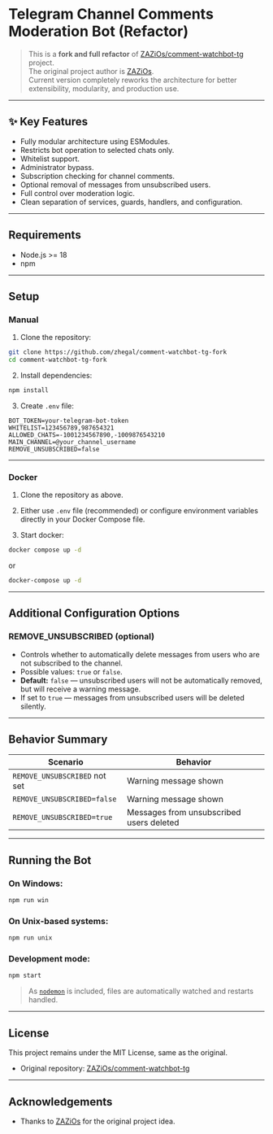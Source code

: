 # Telegram Channel Comments Moderation Bot (Refactor)

> This is a **fork and full refactor** of [ZAZiOs/comment-watchbot-tg](https://github.com/ZAZiOs/comment-watchbot-tg) project.  
> The original project author is [ZAZiOs](https://github.com/ZAZiOs).  
> Current version completely reworks the architecture for better extensibility, modularity, and production use.

---

## ✨ Key Features

- Fully modular architecture using ESModules.
- Restricts bot operation to selected chats only.
- Whitelist support.
- Administrator bypass.
- Subscription checking for channel comments.
- Optional removal of messages from unsubscribed users.
- Full control over moderation logic.
- Clean separation of services, guards, handlers, and configuration.

---

## Requirements

- Node.js >= 18
- npm

---

## Setup

### Manual

1. Clone the repository:

```bash
git clone https://github.com/zhegal/comment-watchbot-tg-fork
cd comment-watchbot-tg-fork
```

2. Install dependencies:

```bash
npm install
```

3. Create `.env` file:

```env
BOT_TOKEN=your-telegram-bot-token
WHITELIST=123456789,987654321
ALLOWED_CHATS=-1001234567890,-1009876543210
MAIN_CHANNEL=@your_channel_username
REMOVE_UNSUBSCRIBED=false
```

---

### Docker

1. Clone the repository as above.

2. Either use `.env` file (recommended) or configure environment variables directly in your Docker Compose file.

3. Start docker:

```bash
docker compose up -d
```

or

```bash
docker-compose up -d
```

---

## Additional Configuration Options

### REMOVE_UNSUBSCRIBED (optional)

- Controls whether to automatically delete messages from users who are not subscribed to the channel.
- Possible values: `true` or `false`.
- **Default:** `false` — unsubscribed users will not be automatically removed, but will receive a warning message.
- If set to `true` — messages from unsubscribed users will be deleted silently.

---

## Behavior Summary

| Scenario | Behavior |
| -------- | -------- |
| `REMOVE_UNSUBSCRIBED` not set | Warning message shown |
| `REMOVE_UNSUBSCRIBED=false` | Warning message shown |
| `REMOVE_UNSUBSCRIBED=true` | Messages from unsubscribed users deleted |

---

## Running the Bot

### On Windows:

```bash
npm run win
```

### On Unix-based systems:

```bash
npm run unix
```

### Development mode:

```bash
npm start
```

> As [`nodemon`](https://github.com/remy/nodemon) is included, files are automatically watched and restarts handled.

---

## License

This project remains under the MIT License, same as the original.

- Original repository: [ZAZiOs/comment-watchbot-tg](https://github.com/ZAZiOs/comment-watchbot-tg)

---

## Acknowledgements

- Thanks to [ZAZiOs](https://github.com/ZAZiOs) for the original project idea.
